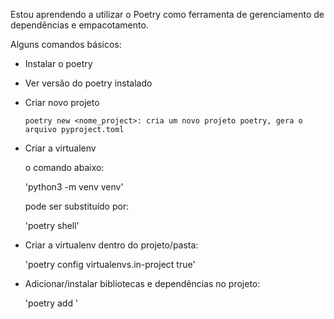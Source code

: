 Estou aprendendo a utilizar o Poetry como ferramenta de gerenciamento de dependências e empacotamento.


Alguns comandos básicos:

- Instalar o poetry
- Ver versão do poetry instalado
- Criar novo projeto

      poetry new <nome_project>: cria um novo projeto poetry, gera o arquivo pyproject.toml

- Criar a virtualenv

     o comando abaixo:
     
     'python3 -m venv venv' 
     
     pode ser substituído por:
     
     'poetry shell'

- Criar a virtualenv dentro do projeto/pasta: 
  
  'poetry config virtualenvs.in-project true'

- Adicionar/instalar bibliotecas e dependências no projeto:
    
     'poetry add <pandas>'


